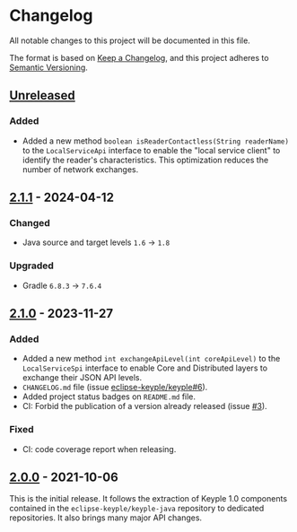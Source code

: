 # Changelog
All notable changes to this project will be documented in this file.

The format is based on [Keep a Changelog](https://keepachangelog.com/en/1.0.0/),
and this project adheres to [Semantic Versioning](https://semver.org/spec/v2.0.0.html).

## [Unreleased]
### Added
- Added a new method `boolean isReaderContactless(String readerName)` to the `LocalServiceApi` interface to enable 
  the "local service client" to identify the reader's characteristics. This optimization reduces the number of network 
  exchanges.

## [2.1.1] - 2024-04-12
### Changed
- Java source and target levels `1.6` -> `1.8`
### Upgraded
- Gradle `6.8.3` -> `7.6.4`

## [2.1.0] - 2023-11-27
### Added
- Added a new method `int exchangeApiLevel(int coreApiLevel)` to the `LocalServiceSpi` interface to enable Core and
  Distributed layers to exchange their JSON API levels.
- `CHANGELOG.md` file (issue [eclipse-keyple/keyple#6]).
- Added project status badges on `README.md` file.
- CI: Forbid the publication of a version already released (issue [#3]).
### Fixed
- CI: code coverage report when releasing.

## [2.0.0] - 2021-10-06
This is the initial release.
It follows the extraction of Keyple 1.0 components contained in the `eclipse-keyple/keyple-java` repository to dedicated repositories.
It also brings many major API changes.

[unreleased]: https://github.com/eclipse-keyple/keyple-distributed-local-java-api/compare/2.1.1...HEAD
[2.1.1]: https://github.com/eclipse-keyple/keyple-distributed-local-java-api/compare/2.1.0...2.1.1
[2.1.0]: https://github.com/eclipse-keyple/keyple-distributed-local-java-api/compare/2.0.0...2.1.0
[2.0.0]: https://github.com/eclipse-keyple/keyple-distributed-local-java-api/releases/tag/2.0.0

[#3]: https://github.com/eclipse-keyple/keyple-distributed-local-java-api/issues/3

[eclipse-keyple/keyple#6]: https://github.com/eclipse-keyple/keyple/issues/6